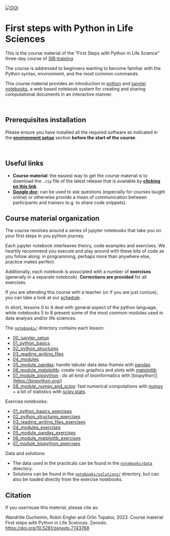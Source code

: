 
[![DOI](https://zenodo.org/badge/DOI/10.5281/zenodo.7743768.svg)](https://doi.org/10.5281/zenodo.7743768)

# First steps with Python in Life Sciences

This is the course material of the "First Steps with Python in Life Science"
three-day course of [SIB-training](https://www.sib.swiss/training/who-can-benefit)

The course is addressed to beginners wanting to become familiar with the
Python syntax, environment, and the most common commands.

This course material provides an introduction to [python](https://www.python.org)
and [jupyter notebooks](https://www.jupyter.org), a web based notebook system
for creating and sharing computational documents in an interactive manner.

<br>

## Prerequisites installation

Please ensure you have installed all the required software as indicated in the
**[environment setup](setting_up_your_environment.md)** section
**before the start of the course**.

<br>

## Useful links

* **Course material**: the easiest way to get the course material is to
  download the `.zip` file of the latest release that is available by
  **[clicking on this link](https://github.com/sib-swiss/first-steps-with-python-training/releases/latest)**.
* **[Google doc](https://docs.google.com/document/d/1S8Pbm6AaA_J6SNCLURmvGQRRSFHA43wVJR-P9ZQQYzo/edit?usp=sharing)**:
  can be used to ask questions (especially for courses taught online) or
  otherwise provide a mean of communication between participants and trainers
  (e.g. to share code snippets).

## Course material organization

The course revolves around a series of jupyter notebooks that take you on your
first steps in you python journey.

Each jupyter notebook interleaves theory, code examples and exercises. We
heartily recommend you execute and play around with these bits of code as you
follow along: in programming, perhaps more than anywhere else, practice makes
perfect.

Additionally, each notebook is associated with a number of **exercises**
(generally in a separate notebook). **Corrections are provided** for all
exercises.

If you are attending this course with a teacher (or if you are just curious),
you can take a look at our [schedule](schedule_and_structure.md).

In short, lessons 0 to 4 deal with general aspect of the python language,
while notebooks 5 to 8 present some of the most common modules used in data
analysis and/or life sciences.

The [`notebooks/`](notebooks/) directory contains each lesson:

* [00_jupyter_setup](notebooks/00_jupyter_setup.ipynb)
* [01_python_basics](notebooks/01_python_basics.ipynb)
* [02_python_structures](notebooks/02_python_structures.ipynb)
* [03_reading_writing_files](notebooks/03_reading_writing_files.ipynb)
* [04_modules](notebooks/04_modules.ipynb)
* [05_module_pandas](notebooks/05_module_pandas.ipynb): handle tabular data
  data-frames with [pandas](https://pandas.pydata.org/)
* [06_module_matplotlib](notebooks/06_module_matplotlib.ipynb): create nice
  graphics and plots with [matplotlib](https://matplotlib.org/)
* [07_module_biopython](notebooks/07_module_biopython.ipynb) : do all kind of
  bioinformatics with [biopython]](<https://biopython.org/>)
* [08_module_numpy_and_scipy](notebooks/08_module_numpy_and_scipy.ipynb): fast
  numerical computations with [numpy](https://numpy.org/) + a bit of statistics
  with [scipy.stats](https://docs.scipy.org/doc/scipy/reference/stats.html).

Exercise notebooks:

* [01_python_basics_exercises](notebooks/01_python_basics_exercises.ipynb)
* [02_python_structures_exercises](notebooks/02_python_structures_exercises.ipynb)
* [03_reading_writing_files_exercises](notebooks/03_reading_writing_files_exercises.ipynb)
* [04_modules_exercises](notebooks/04_modules_exercises.ipynb)
* [05_module_pandas_exercises](notebooks/05_module_pandas_exercises.ipynb)
* [06_module_matplotlib_exercises](notebooks/06_module_matplotlib_exercises.ipynb)
* [07_module_biopython_exercises](notebooks/07_module_biopython_exercises.ipynb)

Data and solutions:

* The data used in the practicals can be found in the
[`notebooks/data`](notebooks/data/) directory.
* Solutions can be found in the [`notebooks/solutions/`](notebooks/solutions/)
  directory, but can also be loaded directly from the exercise notebooks.

## Citation

If you use/reuse this material, please cite as:

Wandrille Duchemin, Robin Engler and Orlin Topalov, 2023. Course material First
steps with Python in Life Sciences. Zenodo. <https://doi.org/10.5281/zenodo.7743768>
